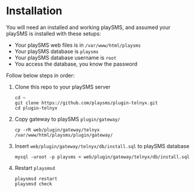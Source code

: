 # Installation

You will need an installed and working playSMS, and assumed your playSMS is installed with these setups:

- Your playSMS web files is in `/var/www/html/playsms`
- Your playSMS database is `playsms`
- Your playSMS database username is `root`
- You access the database, you know the password

Follow below steps in order:

1. Clone this repo to your playSMS server

   ```
   cd ~
   git clone https://github.com/playsms/plugin-telnyx.git
   cd plugin-telnyx
   ```

2. Copy gateway to playSMS `plugin/gateway/`

   ```
   cp -rR web/plugin/gateway/telnyx /var/www/html/playsms/plugin/gateway/
   ```

3. Insert `web/plugin/gateway/telnyx/db/install.sql` to playSMS database

   ```
   mysql -uroot -p playsms < web/plugin/gateway/telnyx/db/install.sql
   ```

4. Restart `playsmsd`

   ```
   playsmsd restart
   playsmsd check
   ```
